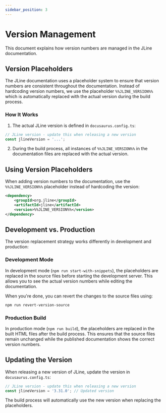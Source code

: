```yaml
---
sidebar_position: 3
---
```


# Version Management

This document explains how version numbers are managed in the JLine documentation.

## Version Placeholders

The JLine documentation uses a placeholder system to ensure that version numbers are consistent throughout the documentation. Instead of hardcoding version numbers, we use the placeholder `%%JLINE_VERSION%%` which is automatically replaced with the actual version during the build process.

### How It Works

1. The actual JLine version is defined in `docusaurus.config.ts`:

```javascript
// JLine version - update this when releasing a new version
const jlineVersion = '...';
```

2. During the build process, all instances of `%%JLINE_VERSION%%` in the documentation files are replaced with the actual version.

## Using Version Placeholders

When adding version numbers to the documentation, use the `%%JLINE_VERSION%%` placeholder instead of hardcoding the version:

```xml
<dependency>
    <groupId>org.jline</groupId>
    <artifactId>jline</artifactId>
    <version>%%JLINE_VERSION%%</version>
</dependency>
```

## Development vs. Production

The version replacement strategy works differently in development and production:

### Development Mode

In development mode (`npm run start-with-snippets`), the placeholders are replaced in the source files before starting the development server. This allows you to see the actual version numbers while editing the documentation.

When you're done, you can revert the changes to the source files using:

```bash
npm run revert-version-source
```

### Production Build

In production mode (`npm run build`), the placeholders are replaced in the built HTML files after the build process. This ensures that the source files remain unchanged while the published documentation shows the correct version numbers.

## Updating the Version

When releasing a new version of JLine, update the version in `docusaurus.config.ts`:

```javascript
// JLine version - update this when releasing a new version
const jlineVersion = '3.31.0'; // Updated version
```

The build process will automatically use the new version when replacing the placeholders.
